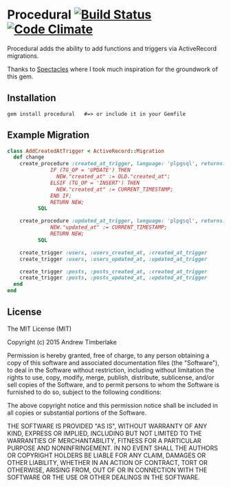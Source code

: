 # Procedural [![Build Status](https://travis-ci.org/andrewtimberlake/procedural.svg)](https://travis-ci.org/andrewtimberlake/procedural) [![Code Climate](https://codeclimate.com/github/andrewtimberlake/procedural/badges/gpa.svg)](https://codeclimate.com/github/andrewtimberlake/procedural)

Procedural adds the ability to add functions and triggers via ActiveRecord migrations.

Thanks to [Spectacles](https://github.com/liveh2o/spectacles) where I took much inspiration for the groundwork of this gem.

## Installation

```
gem install procedural   #=> or include it in your Gemfile
```

## Example Migration

```ruby
class AddCreatedAtTrigger < ActiveRecord::Migration
  def change
    create_procedure :created_at_trigger, language: 'plpgsql', returns: 'trigger', sql: <<-SQL
              IF (TG_OP = 'UPDATE') THEN
                NEW."created_at" := OLD."created_at";
              ELSIF (TG_OP = 'INSERT') THEN
                NEW."created_at" := CURRENT_TIMESTAMP;
              END IF;
              RETURN NEW;
          SQL

    create_procedure :updated_at_trigger, language: 'plpgsql', returns: 'trigger', sql: <<-SQL
              NEW."updated_at" := CURRENT_TIMESTAMP;
              RETURN NEW;
          SQL

    create_trigger :users, :users_created_at, :created_at_trigger
    create_trigger :users, :users_updated_at, :updated_at_trigger

    create_trigger :posts, :posts_created_at, :created_at_trigger
    create_trigger :posts, :posts_updated_at, :updated_at_trigger
  end
end
```

## License
The MIT License (MIT)

Copyright (c) 2015 Andrew Timberlake

Permission is hereby granted, free of charge, to any person obtaining a copy of this software and associated documentation files (the "Software"), to deal in the Software without restriction, including without limitation the rights to use, copy, modify, merge, publish, distribute, sublicense, and/or sell copies of the Software, and to permit persons to whom the Software is furnished to do so, subject to the following conditions:

The above copyright notice and this permission notice shall be included in all copies or substantial portions of the Software.

THE SOFTWARE IS PROVIDED "AS IS", WITHOUT WARRANTY OF ANY KIND, EXPRESS OR IMPLIED, INCLUDING BUT NOT LIMITED TO THE WARRANTIES OF MERCHANTABILITY, FITNESS FOR A PARTICULAR PURPOSE AND NONINFRINGEMENT. IN NO EVENT SHALL THE AUTHORS OR COPYRIGHT HOLDERS BE LIABLE FOR ANY CLAIM, DAMAGES OR OTHER LIABILITY, WHETHER IN AN ACTION OF CONTRACT, TORT OR OTHERWISE, ARISING FROM, OUT OF OR IN CONNECTION WITH THE SOFTWARE OR THE USE OR OTHER DEALINGS IN THE SOFTWARE.